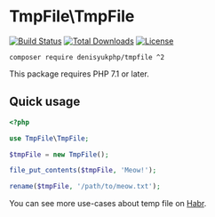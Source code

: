 # TmpFile\TmpFile

[![Build Status](https://travis-ci.org/denisyukphp/tmpfile.svg?branch=master)](https://travis-ci.org/denisyukphp/tmpfile) [![Total Downloads](https://poser.pugx.org/denisyukphp/tmpfile/downloads)](https://packagist.org/packages/denisyukphp/tmpfile) [![License](https://poser.pugx.org/denisyukphp/tmpfile/license)](https://packagist.org/packages/denisyukphp/tmpfile)

```
composer require denisyukphp/tmpfile ^2
```

This package requires PHP 7.1 or later.

## Quick usage

```php
<?php

use TmpFile\TmpFile;

$tmpFile = new TmpFile();

file_put_contents($tmpFile, 'Meow!');

rename($tmpFile, '/path/to/meow.txt');
```

You can see more use-cases about temp file on [Habr](https://habr.com/ru/post/320078/).
